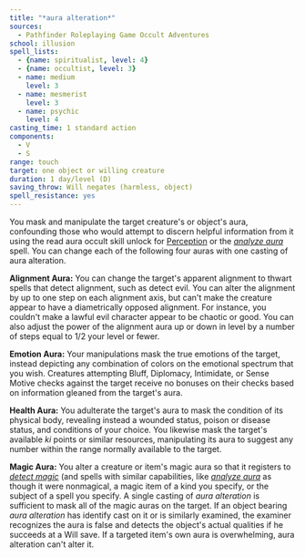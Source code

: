 ```yaml
---
title: "*aura alteration*"
sources:
  - Pathfinder Roleplaying Game Occult Adventures
school: illusion
spell_lists:
  - {name: spiritualist, level: 4}
  - {name: occultist, level: 3}
  - name: medium
    level: 3
  - name: mesmerist
    level: 3
  - name: psychic
    level: 4
casting_time: 1 standard action
components:
  - V
  - S
range: touch
target: one object or willing creature
duration: 1 day/level (D)
saving_throw: Will negates (harmless, object)
spell_resistance: yes
---
```


You mask and manipulate the target creature's or object's aura, confounding those who would attempt to discern helpful information from it using the read aura occult skill unlock for [Perception](/skills/Perception/) or the [*analyze aura*](/spells/analyze-aura/) spell. You can change each of the following four auras with one casting of aura alteration.

**Alignment Aura:** You can change the target's apparent alignment to thwart spells that detect alignment, such as detect evil. You can alter the alignment by up to one step on each alignment axis, but can't make the creature appear to have a diametrically opposed alignment. For instance, you couldn't make a lawful evil character appear to be chaotic or good. You can also adjust the power of the alignment aura up or down in level by a number of steps equal to 1/2 your level or fewer.

**Emotion Aura:** Your manipulations mask the true emotions of the target, instead depicting any combination of colors on the emotional spectrum that you wish. Creatures attempting Bluff, Diplomacy, Intimidate, or Sense Motive checks against the target receive no bonuses on their checks based on information gleaned from the target's aura.

**Health Aura:** You adulterate the target's aura to mask the condition of its physical body, revealing instead a wounded status, poison or disease status, and conditions of your choice. You likewise mask the target's available *ki* points or similar resources, manipulating its aura to suggest any number within the range normally available to the target.

**Magic Aura:** You alter a creature or item's magic aura so that it registers to [*detect magic*](/spells/detect-magic/) (and spells with similar capabilities, like [*analyze aura*](/spells/analyze-aura/) as though it were nonmagical, a magic item of a kind you specify, or the subject of a spell you specify. A single casting of *aura alteration* is sufficient to mask all of the magic auras on the target. If an object bearing *aura alteration* has identify cast on it or is similarly examined, the examiner recognizes the aura is false and detects the object's actual qualities if he succeeds at a Will save. If a targeted item's own aura is overwhelming, aura alteration can't alter it.
